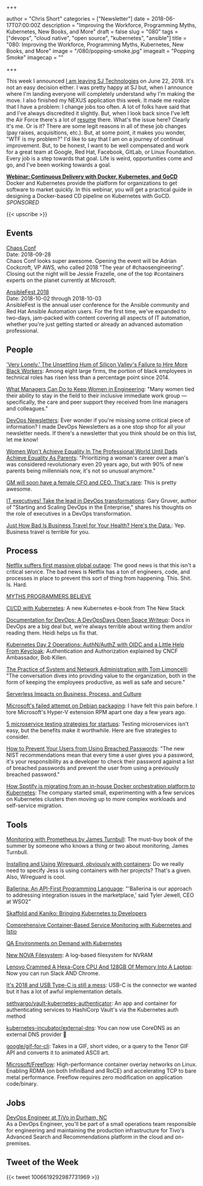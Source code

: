 +++

author = "Chris Short"
categories = ["Newsletter"]
date = 2018-06-17T07:00:00Z
description = "Improving the Workforce, Programming Myths, Kubernetes, New Books, and More"
draft = false
slug = "080"
tags = ["devops", "cloud native", "open source", "kubernetes", "ansible"]
title = "080: Improving the Workforce, Programming Myths, Kubernetes, New Books, and More"
image = "/080/popping-smoke.jpg"
imagealt = "Popping Smoke"
imagecap = ""

+++

This week I announced [I am leaving SJ Technologies](https://twitter.com/ChrisShort/status/1006966230186627072) on June 22, 2018. It's not an easy decision either. I was pretty happy at SJ but, when I announce where I'm landing everyone will completely understand why I'm making the move. I also finished my NEXUS application this week. It made me realize that I have a problem: I change jobs too often. A lot of folks have said that and I've always discredited it slightly. But, when I look back since I've left the Air Force there's a lot of [resume](https://chrisshort.net/resume-cv/) there. What's the issue here? Clearly it's me. Or is it? There are some legit reasons in all of these job changes (pay raises, acquisitions, etc.). But, at some point, it makes you wonder, "WTF is my problem?" I'd like to say that I am on a journey of continual improvement. But, to be honest, I want to be well compensated and work for a great team at Google, Red Hat, Facebook, GitLab, or Linux Foundation. Every job is a step towards that goal. Life is weird, opportunities come and go, and I've been working towards a goal.

[**Webinar: Continuous Delivery with Docker, Kubernetes, and GoCD**](https://info.thoughtworks.com/Continuous-Delivery-Docker-Kubernetes-webinar)  
Docker and Kubernetes provide the platform for organizations to get software to market quickly. In this webinar, you will get a practical guide in designing a Docker-based CD pipeline on Kubernetes with GoCD. *SPONSORED*

{{< upscribe >}}

## Events

[Chaos Conf](https://chaosconf.splashthat.com/)  
Date: 2018-09-28  
Chaos Conf looks super awesome. Opening the event will be Adrian Cockcroft, VP AWS, who called 2018 "The year of #chaosengineering". Closing out the night will be Jessie Frazelle, one of the top #containers experts on the planet currently at Microsoft.

[AnsibleFest 2018](https://www.ansible.com/ansiblefest)  
Date: 2018-10-02 through 2018-10-03  
AnsibleFest is the annual user conference for the Ansible community and Red Hat Ansible Automation users. For the first time, we've expanded to two-days, jam-packed with content covering all aspects of IT automation, whether you're just getting started or already an advanced automation professional.

## People

['Very Lonely.' The Unsettling Hum of Silicon Valley's Failure to Hire More Black Workers](https://www.bloomberg.com/news/articles/2018-06-08/tech-companies-still-aren-t-hiring-black-workers): Among eight large firms, the portion of black employees in technical roles has risen less than a percentage point since 2014.

[What Managers Can Do to Keep Women in Engineering](https://hbr.org/2018/06/what-managers-can-do-to-keep-women-in-engineering): "Many women tied their ability to stay in the field to their inclusive immediate work group — specifically, the care and peer support they received from line managers and colleagues."

[DevOps Newsletters](https://devopsnewsletters.com/): Ever wonder if you're missing some critical piece of information? I made DevOps Newsletters as a one stop shop for all your newsletter needs. If there's a newsletter that you think should be on this list, let me know!

[Women Won't Achieve Equality In The Professional World Until Dads Achieve Equality As Parents](https://www.refinery29.com/2018/06/201868/sara-mauskopf-winnie-fathers-day): "Prioritizing a woman's career over a man's was considered revolutionary even 20 years ago, but with 90% of new parents being millennials now, it's not so unusual anymore."

[GM will soon have a female CFO and CEO. That's rare](http://money.cnn.com/2018/06/13/news/companies/gm-woman-ceo-cfo/index.html): This is pretty awesome.

[IT executives! Take the lead in DevOps transformations](https://about.gitlab.com/2018/06/14/gary-gruver-interview-post/): Gary Gruver, author of "Starting and Scaling DevOps in the Enterprise," shares his thoughts on the role of executives in a DevOps transformation.

[Just How Bad Is Business Travel for Your Health? Here's the Data.](https://hbr.org/2018/05/just-how-bad-is-business-travel-for-your-health-heres-the-data): Yep. Business travel is terrible for you.

## Process

[Netflix suffers first massive global outage](https://news.alphastreet.com/netflix-suffers-first-massive-global-outage/): The good news is that this isn't a critical service. The bad news is Netflix has a ton of engineers, code, and processes in place to prevent this sort of thing from happening. This. Shit. Is. Hard.

[MYTHS PROGRAMMERS BELIEVE](https://atilanevesoncode.wordpress.com/2018/06/12/myths-programmers-believe/)

[CI/CD with Kubernetes](https://thenewstack.io/ebooks/kubernetes/ci-cd-with-kubernetes/): A new Kubernetes e-book from The New Stack

[Documentation for DevOps: A DevOpsDays Open Space Writeup](https://medium.com/@wiredferret/documentation-for-devops-a-devopsdays-open-space-writeup-76f088ca2c3c): Docs in DevOps are a big deal but, we're always terrible about writing them and/or reading them. Heidi helps us fix that.

[Kubernetes Day 2 Operations: AuthN/AuthZ with OIDC and a Little Help From Keycloak](https://medium.com/@mrbobbytables/kubernetes-day-2-operations-authn-authz-with-oidc-and-a-little-help-from-keycloak-de4ea1bdbbe): Authentication and Authorization explained by CNCF Ambassador, Bob Killen.

[The Practice of System and Network Administration with Tom Limoncelli](http://runasradio.com/Shows/Show/577): "The conversation dives into providing value to the organization, both in the form of keeping the employees productive, as well as safe and secure."

[Serverless Impacts on Business, Process, and Culture](https://thenewstack.io/serverless-impacts-on-business-process-and-culture/)

[Microsoft's failed attempt on Debian packaging](https://www.preining.info/blog/2018/06/microsofts-failed-attempt-on-debian-packaging/): I have felt this pain before. I tore Microsoft's Hyper-V extension RPM apart one day a few years ago.

[5 microservice testing strategies for startups](https://opensource.com/article/18/6/five-microservice-testing-strategies-startups): Testing microservices isn't easy, but the benefits make it worthwhile. Here are five strategies to consider.

[How to Prevent Your Users from Using Breached Passwords](https://developer.okta.com/blog/2018/06/11/how-to-prevent-your-users-from-using-breached-passwords): "The new NIST recommendations mean that every time a user gives you a password, it's your responsibility as a developer to check their password against a list of breached passwords and prevent the user from using a previously breached password."

[How Spotify is migrating from an in-house Docker orchestration platform to Kubernetes](https://www.ciodive.com/news/how-spotify-is-migrating-from-an-in-house-docker-orchestration-platform-to/525465/): The company started small, experimenting with a few services on Kubernetes clusters then moving up to more complex workloads and self-service migration.

## Tools

[Monitoring with Prometheus by James Turnbull](https://www.prometheusbook.com/): The must-buy book of the summer by someone who knows a thing or two about monitoring, James Turnbull.

[Installing and Using Wireguard, obviously with containers](https://blog.jessfraz.com/post/installing-and-using-wireguard/): Do we really need to specify Jess is using containers with her projects? That's a given. Also, Wireguard is cool.

[Ballerina: An API-First Programming Language](https://thenewstack.io/ballerina-an-api-first-programming-language/): "'Ballerina is our approach to addressing integration issues in the marketplace,' said Tyler Jewell, CEO at WSO2"

[Skaffold and Kaniko: Bringing Kubernetes to Developers](https://medium.com/google-cloud/skaffold-and-kaniko-bringing-kubernetes-to-developers-a43914777af9)

[Comprehensive Container-Based Service Monitoring with Kubernetes and Istio](https://www.circonus.com/2018/06/comprehensive-container-based-service-monitoring-with-kubernetes-and-istio/)

[QA Environments on Demand with Kubernetes](https://engineering.dollarshaveclub.com/qa-environments-on-demand-with-kubernetes-5a571b4e273c)

[New NOVA Filesystem](https://www.linuxjournal.com/content/new-nova-filesystem): A log-based filesystem for NVRAM

[Lenovo Crammed A Hexa-Core CPU And 128GB Of Memory Into A Laptop](https://www.tomshardware.com/news/lenovo-thinkpad-p52-mobile-workstation,37292.html): Now you can run Slack AND Chrome.

[It's 2018 and USB Type-C is still a mess](https://www.androidauthority.com/state-of-usb-type-c-870996/): USB-C is the connector we wanted but it has a lot of awful implementation details.

[sethvargo/vault-kubernetes-authenticator](https://github.com/sethvargo/vault-kubernetes-authenticator): An app and container for authenticating services to HashiCorp Vault's via the Kubernetes auth method

[kubernetes-incubator/external-dns](https://github.com/kubernetes-incubator/external-dns): You can now use CoreDNS as an external DNS provider 👀

[google/gif-for-cli](https://github.com/google/gif-for-cli): 
Takes in a GIF, short video, or a query to the Tenor GIF API and converts it to animated ASCII art.

[Microsoft/Freeflow](https://github.com/Microsoft/Freeflow): High-performance container overlay networks on Linux. Enabling RDMA (on both InfiniBand and RoCE) and accelerating TCP to bare metal performance. Freeflow requires zero modification on application code/binary.

## Jobs

[DevOps Engineer at TiVo in Durham, NC](http://jobs.jobvite.com/careers/tivo/job/o1PA7fwh?__jvst=Employee%20Referral&__jvsd=srq0nhw0&__jvsc=Twitter&bid=ndUrYFwG)  
As a DevOps Engineer, you'll be part of a small operations team responsible for engineering and maintaining the production infrastructure for Tivo's Advanced Search and Recommendations platform in the cloud and on-premises.

## Tweet of the Week

{{< tweet 1006619292987731969 >}}